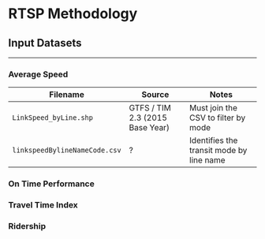 # RTSP Methodology

## Input Datasets

---

### Average Speed

| Filename | Source | Notes |
| ---      | ---    | ---   |
| `LinkSpeed_byLine.shp` | GTFS / TIM 2.3 (2015 Base Year) | Must join the CSV to filter by mode |
| `linkspeedBylineNameCode.csv` | ? | Identifies the transit mode by line name |

### On Time Performance

### Travel Time Index

### Ridership